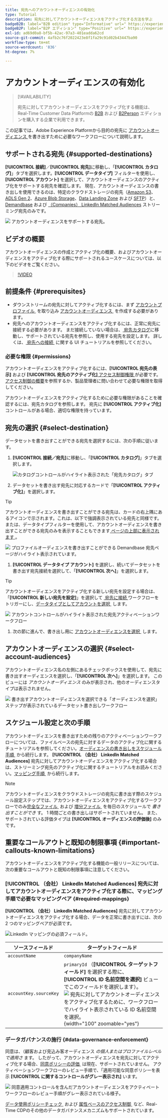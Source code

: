 ```yaml
---
title: 宛先へのアカウントオーディエンスの有効化
type: Tutorial
description: 宛先に対してアカウントオーディエンスをアクティブ化する方法を学ぶ
badgeB2B: label="B2B edition" type="Informative" url=" https://experienceleague.adobe.com/docs/experience-platform/rtcdp/intro/rtcdp-intro/overview.html?lang=ja#rtcdp-editions newtab=true"
badgeB2P: label="B2P エディション" type="Positive" url=" https://experienceleague.adobe.com/docs/experience-platform/rtcdp/intro/rtcdp-intro/overview.html?lang=ja#rtcdp-editions newtab=true"
exl-id: ad69d0a8-bf5b-42ac-97a3-401eadda62cd
source-git-commit: 4afb2c76f2022423e8f1fa29c91d02b43447ba90
workflow-type: tm+mt
source-wordcount: '836'
ht-degree: 7%

---
```


# アカウントオーディエンスの有効化

>[!AVAILABILITY]
>
>宛先に対してアカウントオーディエンスをアクティブ化する機能は、Real-Time Customer Data Platformの [B2B](/help/rtcdp/overview.md#rtcdp-b2b) および [B2Person](/help/rtcdp/overview.md#rtcdp-b2p) エディションを購入する企業で利用できます。

この記事では、Adobe Experience Platformから目的の宛先に [&#x200B; アカウントオーディエンス &#x200B;](/help/segmentation/types/account-audiences.md) を書き出すために必要なワークフローについて説明します。

## サポートされる宛先 {#supported-destinations}

**[!UICONTROL 接続]**／**[!UICONTROL 宛先]**&#x200B;に移動し、「**[!UICONTROL カタログ]**」タブを選択します。**[!UICONTROL データタイプ]** フィルターを使用し、**[!UICONTROL アカウント]** を選択して、アカウントオーディエンスのアクティブ化をサポートする宛先を確認します。 現在、アカウントオーディエンスの書き出しを使用できるのは、特定のクラウドストレージの宛先（[Amazon S3](/help/destinations/catalog/cloud-storage/amazon-s3.md)、[ADLS Gen 2](/help/destinations/catalog/cloud-storage/adls-gen2.md)、[Azure Blob Storage](/help/destinations/catalog/cloud-storage/azure-blob.md)、[Data Landing Zone](/help/destinations/catalog/cloud-storage/data-landing-zone.md) および [SFTP](/help/destinations/catalog/cloud-storage/sftp.md)）と、[Demandbase](/help/destinations/catalog/advertising/demandbase.md) および [&#x200B; （Companies） LinkedIn Matched Audiences](/help/destinations/catalog/social/linkedin-b2b.md) ストリーミング宛先のみです。

![&#x200B; アカウントオーディエンスをサポートする宛先。](/help/destinations/assets/ui/activate-account-audiences/data-types-filter.png)

## ビデオの概要

アカウントオーディエンスの作成とアクティブ化の概要、およびアカウントオーディエンスをアクティブ化する際にサポートされるユースケースについては、以下のビデオをご覧ください。

>[!VIDEO](https://video.tv.adobe.com/v/338252/?learn=on)

## 前提条件 {#prerequisites}

* ダウンストリームの宛先に対してアクティブ化するには、まず [&#x200B; アカウントプロファイル &#x200B;](/help/rtcdp/accounts/account-profile-overview.md) を取り込み [&#x200B; アカウントオーディエンス &#x200B;](/help/segmentation/types/account-audiences.md) を作成する必要があります。
* 宛先へのアカウントオーディエンスをアクティブ化するには、正常に宛先に接続する必要があります。 まだ接続していない場合は、[&#x200B; 宛先カタログ &#x200B;](../catalog/overview.md) に移動し、サポートされている宛先を参照し、使用する宛先を設定します。 詳しくは、[&#x200B; 宛先への接続 &#x200B;](./connect-destination.md) に関する UI チュートリアルを参照してください。

### 必要な権限 {#permissions}

アカウントオーディエンスをアクティブ化するには、**[!UICONTROL 宛先の表示]** および **[!UICONTROL 宛先のアクティブ化]**&#x200B;[&#x200B; アクセス制御権限 &#x200B;](/help/access-control/home.md#permissions) が必要です。 [アクセス制御の概要](/help/access-control/ui/overview.md)を参照するか、製品管理者に問い合わせて必要な権限を取得してください。

アカウントオーディエンスをアクティブ化するために必要な権限があることを確認するには、宛先カタログを参照します。 宛先に **[!UICONTROL アクティブ化]** コントロールがある場合、適切な権限を持っています。

## 宛先の選択 {#select-destination}

データセットを書き出すことができる宛先を選択するには、次の手順に従います。

1. **[!UICONTROL 接続／宛先]**&#x200B;に移動し、「**[!UICONTROL カタログ]**」タブを選択します。

   ![カタログコントロールがハイライト表示された「宛先カタログ」タブ](/help/destinations/assets/ui/export-datasets/catalog-tab.png)

1. データセットを書き出す宛先に対応するカードで「**[!UICONTROL アクティブ化]**」を選択します。

>[!TIP]
>
>アカウントオーディエンスを書き出すことができる宛先は、カードの右上隅にあるアイコンで示されます。これは、以下で強調表示されている宛先と同様です。または、データタイプフィルターを使用して、アカウントオーディエンスを書き出すことができる宛先のみを表示することもできます [&#x200B; ページの上部に表示されます &#x200B;](#supported-destinations)。

![&#x200B; プロファイルオーディエンスを書き出すことができる Demandbase 宛先ページがハイライト表示されています。](/help/destinations/assets/ui/activate-account-audiences/demandbase-icon-activate-account-audiences.png)

1. **[!UICONTROL データタイプ アカウント]** を選択し、続いてデータセットを書き出す宛先接続を選択して、「**[!UICONTROL 次へ]**」を選択します。

>[!TIP]
> 
>アカウントオーディエンスをアクティブ化する新しい宛先を設定する場合は、「**[!UICONTROL 新しい宛先を設定]**」を選択して [&#x200B; 宛先に接続 &#x200B;](/help/destinations/ui/connect-destination.md) ワークフローをトリガーにし、[&#x200B; データタイプとしてアカウントを選択 &#x200B;](/help/destinations/ui/connect-destination.md#segment-activation-or-dataset-exports) します。

![&#x200B; アカウントコントロールがハイライト表示された宛先アクティベーションワークフロー &#x200B;](/help/destinations/assets/ui/activate-account-audiences/activate-account-audiences-highlighted.png)

1. 次の節に進んで、書き出し用に [&#x200B; アカウントオーディエンスを選択 &#x200B;](#select-profile-audiences) します。

## アカウントオーディエンスの選択 {#select-account-audiences}

アカウントオーディエンス名の左側にあるチェックボックスを使用して、宛先に書き出すオーディエンスを選択し、「**[!UICONTROL 次へ]**」を選択します。 このビューには *アカウントオーディエンス* のみが表示され、他のオーディエンスタイプは表示されません。

![&#x200B; 書き出すアカウントオーディエンスを選択できる「オーディエンスを選択」ステップが表示されているデータセット書き出しワークフロー &#x200B;](/help/destinations/assets/ui/activate-account-audiences/select-account-audiences.png)

## スケジュール設定と次の手順

アカウントオーディエンスを書き出すための残りのアクティベーションワークフローについては、ファイルベースの宛先に対するデータのアクティブ化に関するチュートリアルを参照してください。 [&#x200B; オーディエンスの書き出しをスケジュール手順 &#x200B;](/help/destinations/ui/activate-batch-profile-destinations.md#scheduling) から続行します。 **[!UICONTROL （会社） LinkedIn Matched Audiences]** 宛先に対してアカウントオーディエンスをアクティブ化する場合は、ストリーミング宛先のアクティブ化に関するチュートリアルをお読みください。 [&#x200B; マッピング手順 &#x200B;](/help/destinations/ui/activate-segment-streaming-destinations.md#mapping) から続行します。

>[!NOTE]
>
>アカウントオーディエンスをクラウドストレージの宛先に書き出す際のスケジュール設定ステップでは、アカウントオーディエンスをアクティブ化するワークフローでのみ [&#x200B; 完全なファイル &#x200B;](/help/destinations/ui/activate-batch-profile-destinations.md#export-full-files) および [&#x200B; 増分ファイル &#x200B;](/help/destinations/ui/activate-batch-profile-destinations.md#export-incremental-files) を毎日のスケジュールで _書き出すことができ_ す。 1 時間ごとの書き出しはサポートされていません。 また、サポートされている評価タイプは **[!UICONTROL オーディエンスの評価後]** のみです。

## 重要なコールアウトと既知の制限事項 {#important-callouts-known-limitations}

アカウントオーディエンスをアクティブ化する機能の一般リリースについては、次の重要なコールアウトと既知の制限事項に注意してください。

### **[!UICONTROL （会社） LinkedIn Matched Audiences]** 宛先に対してアカウントオーディエンスをアクティブ化する際に、マッピング手順で必要なマッピングペア {#required-mappings}

**[!UICONTROL （会社） LinkedIn Matched Audiences]** 宛先に対してアカウントオーディエンスをアクティブ化する場合、データを正常に書き出すには、次の 2 つのマッピングペアが必須です。

![LinkedIn マッピングの必須フィールド。](/help/destinations/assets/ui/activate-account-audiences/linkedin-mapping-required-fields.png)

| ソースフィールド | ターゲットフィールド |
|---------|----------|
| `accountName` | `companyName` |
| `accountKey.sourceKey` | `primaryId` （**[!UICONTROL ターゲットフィールド]** を選択する際に、**[!UICONTROL ID 名前空間を選択]** ビューでこのフィールドを選択します）。<br> ![&#x200B; 宛先に対してアカウントオーディエンスをアクティブ化するために、ワークフローでハイライト表示されている ID 名前空間を選択。](/help/destinations/assets/ui/activate-account-audiences/identity-namespace-highlighted.png " 宛先に対してアカウントオーディエンスをアクティブ化するために、ワークフローでハイライト表示されている ID 名前空間を選択 "){width="100" zoomable="yes"} |

### データガバナンスの施行 {#data-governance-enforcement}

同意は、（顧客および見込み客オーディエンス *の個人またはプロファイルレベルで適用さ* ます。 したがって、アカウントオーディエンスを宛先に対してアクティブ化する場合、[&#x200B; 同意ポリシーの評価 &#x200B;](/help/data-governance/enforcement/auto-enforcement.md#consent-policy-evaluation) は現在、サポートされていません。 アクティベーションワークフローのレビュー手順で、「適用可能な同意ポリシーを表示 **[!UICONTROL に関するコントロールがグレー表示され]** います。

![&#x200B; 同意適用コントロールを含んだアカウントオーディエンスをアクティベート ワークフローのレビュー手順がグレー表示されている様子。](/help/destinations/assets/ui/activate-account-audiences/consent-checks-greyed-out.png)

[&#x200B; データ使用ポリシーチェック &#x200B;](/help/data-governance/enforcement/auto-enforcement.md#consent-policy-evaluation) および [&#x200B; 属性ベースのアクセス制御 &#x200B;](/help/destinations/home.md#attribute-based-access) など、Real-Time CDPのその他のデータガバナンスメカニズムもサポートされています。
